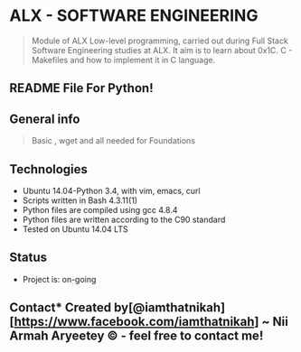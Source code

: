 # ALX - SOFTWARE ENGINEERING
> Module of ALX Low-level programming, carried out during Full Stack Software Engineering studies at ALX. It aim is to learn about 0x1C. C - Makefiles and how to implement it in C language.

## README File For Python!

## General info
> Basic , wget and all needed for Foundations

## Technologies
* Ubuntu 14.04-Python 3.4, with vim, emacs, curl
* Scripts written in Bash 4.3.11(1)
* Python files are compiled using gcc 4.8.4
* Python files are written according to the C90 standard
* Tested on Ubuntu 14.04 LTS
## Status
* Project is: on-going

## Contact* Created by[@iamthatnikah][https://www.facebook.com/iamthatnikah] ~ Nii Armah Aryeetey © - feel free to contact me!
